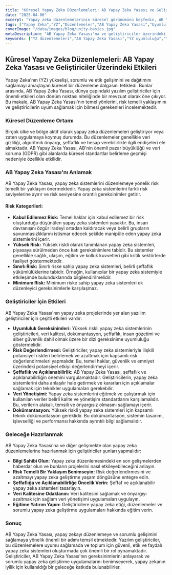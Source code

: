 ```yaml
---
title: "Küresel Yapay Zeka Düzenlemeleri: AB Yapay Zeka Yasası ve Geliştiriciler Üzerindeki Etkileri"
date: "2025-04-06"
excerpt: "Yapay zeka düzenlemelerinin küresel görünümünü keşfedin, AB Yapay Zeka Yasası'na ve yazılım geliştiriciler üzerindeki etkisine odaklanın. Uyumluluk gereksinimlerini, risk sınıflandırmalarını ve yapay zeka geliştirmenin geleceğini anlayın."
tags: ["Yapay Zeka","YZ","Düzenlemeler","AB Yapay Zeka Yasası","Uyumluluk","Yazılım Geliştirme","Risk Yönetimi","Makine Öğrenimi","Etik","Yönetişim"]
coverImage: "/data/images/blog/unity-basics.jpg"
metaDescription: "AB Yapay Zeka Yasası'na ve geliştiriciler üzerindeki etkisine odaklanarak küresel yapay zeka düzenleme ortamını keşfedin. Uyumluluk, risk değerlendirmeleri ve sorumlu yapay zeka geliştirme hakkında bilgi edinin."
keywords: ["YZ düzenlemeleri","AB Yapay Zeka Yasası","YZ uyumluluğu","YZ risk değerlendirmesi","sorumlu YZ","YZ etiği","YZ yönetişimi","YZ şeffaflığı","YZ açıklanabilirliği","YZ veri yönetişimi"]
---
```


## Küresel Yapay Zeka Düzenlemeleri: AB Yapay Zeka Yasası ve Geliştiriciler Üzerindeki Etkileri

Yapay Zeka'nın (YZ) yükselişi, sorumlu ve etik gelişimini ve dağıtımını sağlamayı amaçlayan küresel bir düzenleme dalgasını tetikledi. Bunlar arasında, AB Yapay Zeka Yasası, dünya çapındaki yazılım geliştiriciler için önemli etkileri olan dönüm noktası niteliğinde bir mevzuat olarak öne çıkıyor. Bu makale, AB Yapay Zeka Yasası'nın temel yönlerini, risk temelli yaklaşımını ve geliştiricilerin uyum sağlamak için bilmesi gerekenleri incelemektedir.

### Küresel Düzenleme Ortamı

Birçok ülke ve bölge aktif olarak yapay zeka düzenlemeleri geliştiriyor veya zaten uygulamaya koymuş durumda. Bu düzenlemeler genellikle veri gizliliği, algoritmik önyargı, şeffaflık ve hesap verebilirlikle ilgili endişeleri ele almaktadır. AB Yapay Zeka Yasası, AB'nin önemli pazar büyüklüğü ve veri koruma (GDPR) gibi alanlarda küresel standartlar belirleme geçmişi nedeniyle özellikle etkilidir.

### AB Yapay Zeka Yasası'nı Anlamak

AB Yapay Zeka Yasası, yapay zeka sistemlerini düzenlemeye yönelik risk temelli bir yaklaşım önermektedir. Yapay zeka sistemlerini farklı risk seviyelerine ayırır ve risk seviyesine orantılı gereksinimler getirir.

#### Risk Kategorileri:

*   **Kabul Edilemez Risk:** Temel haklar için kabul edilemez bir risk oluşturduğu düşünülen yapay zeka sistemleri yasaktır. Bu, insan davranışını özgür iradeyi ortadan kaldıracak veya belirli grupların savunmasızlıklarını istismar edecek şekilde manipüle eden yapay zeka sistemlerini içerir.
*   **Yüksek Risk:** Yüksek riskli olarak tanımlanan yapay zeka sistemleri, piyasaya sürülmeden önce katı gereksinimlere tabidir. Bu sistemler genellikle sağlık, ulaşım, eğitim ve kolluk kuvvetleri gibi kritik sektörlerde faaliyet göstermektedir.
*   **Sınırlı Risk:** Sınırlı riske sahip yapay zeka sistemleri, belirli şeffaflık yükümlülüklerine tabidir. Örneğin, kullanıcılar bir yapay zeka sistemiyle etkileşimde bulunduklarında bilgilendirilmelidir.
*   **Minimum Risk:** Minimum riske sahip yapay zeka sistemleri ek düzenleyici gereksinimlerle karşılaşmaz.

### Geliştiriciler İçin Etkileri

AB Yapay Zeka Yasası'nın yapay zeka projelerinde yer alan yazılım geliştiriciler için çeşitli etkileri vardır:

*   **Uyumluluk Gereksinimleri:** Yüksek riskli yapay zeka sistemlerinin geliştiricileri, veri kalitesi, dokümantasyon, şeffaflık, insan gözetimi ve siber güvenlik dahil olmak üzere bir dizi gereksinime uyumluluğu göstermelidir.
*   **Risk Değerlendirmesi:** Geliştiriciler, yapay zeka sistemleriyle ilişkili potansiyel riskleri belirlemek ve azaltmak için kapsamlı risk değerlendirmeleri yapmalıdır. Bu, temel haklar, güvenlik ve emniyet üzerindeki potansiyel etkiyi değerlendirmeyi içerir.
*   **Şeffaflık ve Açıklanabilirlik:** AB Yapay Zeka Yasası, şeffaflık ve açıklanabilirliğin önemini vurgulamaktadır. Geliştiricilerin, yapay zeka sistemlerini daha anlaşılır hale getirmek ve kararları için açıklamalar sağlamak için teknikler uygulamaları gerekebilir.
*   **Veri Yönetişimi:** Yapay zeka sistemlerini eğitmek ve çalıştırmak için kullanılan veriler belirli kalite ve yönetişim standartlarını karşılamalıdır. Bu, verilerin alakalı, temsili ve önyargısız olmasını sağlamayı içerir.
*   **Dokümantasyon:** Yüksek riskli yapay zeka sistemleri için kapsamlı teknik dokümantasyon gereklidir. Bu dokümantasyon, sistemin tasarımı, işlevselliği ve performansı hakkında ayrıntılı bilgi sağlamalıdır.

### Geleceğe Hazırlanmak

AB Yapay Zeka Yasası'na ve diğer gelişmekte olan yapay zeka düzenlemelerine hazırlanmak için geliştiriciler şunları yapmalıdır:

*   **Bilgi Sahibi Olun:** Yapay zeka düzenlemesindeki en son gelişmelerden haberdar olun ve bunların projelerini nasıl etkileyebileceğini anlayın.
*   **Risk Temelli Bir Yaklaşım Benimseyin:** Risk değerlendirmesini ve azaltmayı yapay zeka geliştirme yaşam döngüsüne entegre edin.
*   **Şeffaflığa ve Açıklanabilirliğe Öncelik Verin:** Şeffaf ve açıklanabilir yapay zeka sistemleri tasarlayın.
*   **Veri Kalitesine Odaklanın:** Veri kalitesini sağlamak ve önyargıyı azaltmak için sağlam veri yönetişimi uygulamaları uygulayın.
*   **Eğitime Yatırım Yapın:** Geliştiricilere yapay zeka etiği, düzenlemeler ve sorumlu yapay zeka geliştirme uygulamaları hakkında eğitim verin.

### Sonuç

AB Yapay Zeka Yasası, yapay zekayı düzenlemeye ve sorumlu gelişimini sağlamaya yönelik önemli bir adımı temsil etmektedir. Yazılım geliştiriciler, bu düzenlemelere uyumu sağlamada ve toplum için güvenli, etik ve faydalı yapay zeka sistemleri oluşturmada çok önemli bir rol oynamaktadır. Geliştiriciler, AB Yapay Zeka Yasası'nın gereksinimlerini anlayarak ve sorumlu yapay zeka geliştirme uygulamalarını benimseyerek, yapay zekanın iyilik için kullanıldığı bir geleceğe katkıda bulunabilirler.
    